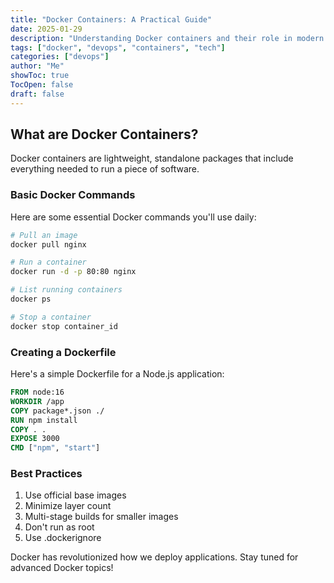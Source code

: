 ```yaml
---
title: "Docker Containers: A Practical Guide"
date: 2025-01-29
description: "Understanding Docker containers and their role in modern development"
tags: ["docker", "devops", "containers", "tech"]
categories: ["devops"]
author: "Me"
showToc: true
TocOpen: false
draft: false
---
```


## What are Docker Containers?

Docker containers are lightweight, standalone packages that include everything needed to run a piece of software.

### Basic Docker Commands

Here are some essential Docker commands you'll use daily:

```bash
# Pull an image
docker pull nginx

# Run a container
docker run -d -p 80:80 nginx

# List running containers
docker ps

# Stop a container
docker stop container_id
```

### Creating a Dockerfile

Here's a simple Dockerfile for a Node.js application:

```dockerfile
FROM node:16
WORKDIR /app
COPY package*.json ./
RUN npm install
COPY . .
EXPOSE 3000
CMD ["npm", "start"]
```

### Best Practices

1. Use official base images
2. Minimize layer count
3. Multi-stage builds for smaller images
4. Don't run as root
5. Use .dockerignore

Docker has revolutionized how we deploy applications. Stay tuned for advanced Docker topics! 